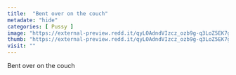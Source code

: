 ```yaml
---
title:  "Bent over on the couch"
metadate: "hide"
categories: [ Pussy ]
image: "https://external-preview.redd.it/qyLOAdndVIzcz_ozb9g-q3LoZ5EK7gge3rtYzHLjztg.jpg?auto=webp&s=5028af10f23fcf45fec65077aae5f20d03f4cf67"
thumb: "https://external-preview.redd.it/qyLOAdndVIzcz_ozb9g-q3LoZ5EK7gge3rtYzHLjztg.jpg?width=1080&crop=smart&auto=webp&s=310397add618547163c96b7a3d960c1c21cc176c"
visit: ""
---
```

Bent over on the couch
